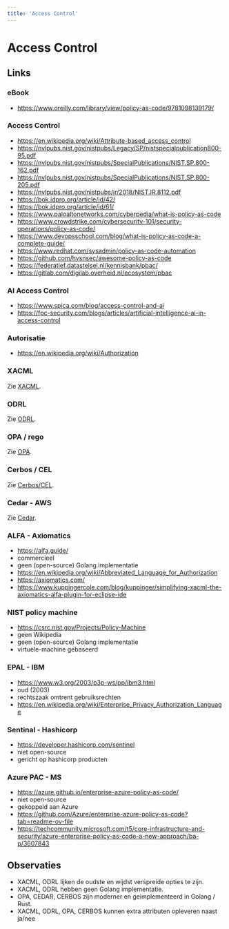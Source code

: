 ```yaml
---
title: 'Access Control'
---
```


# Access Control

## Links

### eBook
- https://www.oreilly.com/library/view/policy-as-code/9781098139179/


### Access Control
- https://en.wikipedia.org/wiki/Attribute-based_access_control
- https://nvlpubs.nist.gov/nistpubs/Legacy/SP/nistspecialpublication800-95.pdf
- https://nvlpubs.nist.gov/nistpubs/SpecialPublications/NIST.SP.800-162.pdf
- https://nvlpubs.nist.gov/nistpubs/SpecialPublications/NIST.SP.800-205.pdf
- https://nvlpubs.nist.gov/nistpubs/ir/2018/NIST.IR.8112.pdf
- https://bok.idpro.org/article/id/42/
- https://bok.idpro.org/article/id/61/
- https://www.paloaltonetworks.com/cyberpedia/what-is-policy-as-code
- https://www.crowdstrike.com/cybersecurity-101/security-operations/policy-as-code/
- https://www.devopsschool.com/blog/what-is-policy-as-code-a-complete-guide/
- https://www.redhat.com/sysadmin/policy-as-code-automation
- https://github.com/hysnsec/awesome-policy-as-code
- https://federatief.datastelsel.nl/kennisbank/pbac/
- https://gitlab.com/digilab.overheid.nl/ecosystem/pbac


### AI Access Control
- https://www.spica.com/blog/access-control-and-ai
- https://fpc-security.com/blogs/articles/artificial-intelligence-ai-in-access-control


### Autorisatie
- https://en.wikipedia.org/wiki/Authorization


### XACML
Zie [XACML](../xacml).


### ODRL
Zie [ODRL](../odrl).


### OPA / rego
Zie [OPA](../opa).


### Cerbos / CEL
Zie [Cerbos/CEL](../cerbos).


### Cedar - AWS
Zie [Cedar](../cedar).


### ALFA - Axiomatics
- https://alfa.guide/
- commercieel
- geen (open-source) Golang implementatie
- https://en.wikipedia.org/wiki/Abbreviated_Language_for_Authorization
- https://axiomatics.com/
- https://www.kuppingercole.com/blog/kuppinger/simplifying-xacml-the-axiomatics-alfa-plugin-for-eclipse-ide


### NIST policy machine
- https://csrc.nist.gov/Projects/Policy-Machine
- geen Wikipedia
- geen (open-source) Golang implementatie
- virtuele-machine gebaseerd


### EPAL - IBM
- https://www.w3.org/2003/p3p-ws/pp/ibm3.html
- oud (2003)
- rechtszaak omtrent gebruiksrechten
- https://en.wikipedia.org/wiki/Enterprise_Privacy_Authorization_Language


### Sentinal - Hashicorp
- https://developer.hashicorp.com/sentinel
- niet open-source
- gericht op hashicorp producten


### Azure PAC - MS
- https://azure.github.io/enterprise-azure-policy-as-code/
- niet open-source
- gekoppeld aan Azure
- https://github.com/Azure/enterprise-azure-policy-as-code?tab=readme-ov-file
- https://techcommunity.microsoft.com/t5/core-infrastructure-and-security/azure-enterprise-policy-as-code-a-new-approach/ba-p/3607843


## Observaties
- XACML, ODRL lijken de oudste en wijdst verspreide opties te zijn.
- XACML, ODRL hebben geen Golang implementatie.
- OPA, CEDAR, CERBOS zijn moderner en geimplementeerd in Golang / Rust.
- XACML, ODRL, OPA, CERBOS kunnen extra attributen opleveren naast ja/nee
